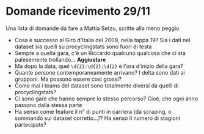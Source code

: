 # Domande ricevimento 29/11
Una lista di domande da fare a Mattia Setzu, scritte alla meno peggio
- Cosa è successo al Giro d'Italia del 2009, nella tappa 19? Sia i dati nel dataset sia quelli su procyclingstats sono fuori di testa
- Sempre a quella gara, c'è un Riccardo qualcuno qualcosa che ci sta palesemente trollando... **Aggiustare**
- Ma dopo la data, quel `\d{2}:\d{2}:\d{2}` è l'ora d'inizio della gara?
- Quante persone contemporaneamente arrivano? I delta sono dati ai grupponi. Ma possono essere così grossi?
- Come mai i teams del dataset sono totalmente diversi da quelli di procyclingstats?
- Ci sono gare che hanno sempre lo stesso percorso? Cioè, che ogni anno passano dalla stessa parte
- Ha senso come feature il n° di punti in carriera (da scraping, o sommando sul dataset corretto...)? Ha senso il numero di stagioni partecipate?